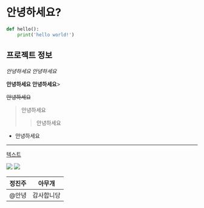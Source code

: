 # 안녕하세요?


``` python
def hello():
    print('hello world!')
```

## 프로젝트 정보

_안녕하세요_
*안녕하세요*

__안녕하세요__
**안녕하세요**>

~~안녕하세요~~

>안녕하세요
>>안녕하세요

* 안녕하세요

*** 

[텍스트](https://naver.com)

<img src = "https://img.shields.io/badge/Python-FFD43B?style=for-the-badge&logo=python&logoColor=blue">

<img src = "https://img.shields.io/badge/JavaScript-323330?style=for-the-badge&logo=javascript&logoColor=F7DF1E">

| 정진주 | 아무개 |
| --------- | ---- |
| @안녕|감사합니당|

